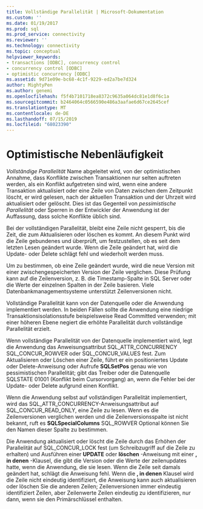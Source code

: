 ```yaml
---
title: Vollständige Parallelität | Microsoft-Dokumentation
ms.custom: ''
ms.date: 01/19/2017
ms.prod: sql
ms.prod_service: connectivity
ms.reviewer: ''
ms.technology: connectivity
ms.topic: conceptual
helpviewer_keywords:
- transactions [ODBC], concurrency control
- concurrency control [ODBC]
- optimistic concurrency [ODBC]
ms.assetid: 9d71e09e-bc68-4c1f-9229-ed2a7be7d324
author: MightyPen
ms.author: genemi
ms.openlocfilehash: f5f4b7101718ea8372c9635a064dc81e1d8f6c1a
ms.sourcegitcommit: b2464064c0566590e486a3aafae6d67ce2645cef
ms.translationtype: MT
ms.contentlocale: de-DE
ms.lasthandoff: 07/15/2019
ms.locfileid: "68023390"
---
```

# <a name="optimistic-concurrency"></a>Optimistische Nebenläufigkeit
*Vollständige Parallelität* Name abgeleitet wird, von der optimistischen Annahme, dass Konflikte zwischen Transaktionen nur selten auftreten werden, als ein Konflikt aufgetreten sind wird, wenn eine andere Transaktion aktualisiert oder eine Zeile von Daten zwischen dem Zeitpunkt löscht, er wird gelesen, nach der aktuellen Transaktion und der Uhrzeit wird aktualisiert oder gelöscht. Dies ist das Gegenteil von *pessimistische Parallelität* oder Sperren in der Entwickler der Anwendung ist der Auffassung, dass solche Konflikte üblich sind.  
  
 Bei der vollständigen Parallelität, bleibt eine Zeile nicht gesperrt, bis die Zeit, die zum Aktualisieren oder löschen es kommt. An diesem Punkt wird die Zeile gebundenes und überprüft, um festzustellen, ob es seit dem letzten Lesen geändert wurde. Wenn die Zeile geändert hat, wird die Update- oder Delete schlägt fehl und wiederholt werden muss.  
  
 Um zu bestimmen, ob eine Zeile geändert wurde, wird die neue Version mit einer zwischengespeicherten Version der Zeile verglichen. Diese Prüfung kann auf die Zeilenversion, z. B. die Timestamp-Spalte in SQL Server oder die Werte der einzelnen Spalten in der Zeile basieren. Viele Datenbankmanagementsysteme unterstützt Zeilenversionen nicht.  
  
 Vollständige Parallelität kann von der Datenquelle oder die Anwendung implementiert werden. In beiden Fällen sollte die Anwendung eine niedrige Transaktionsisolationsstufe beispielsweise Read Committed verwenden; mit einer höheren Ebene negiert die erhöhte Parallelität durch vollständige Parallelität erzielt.  
  
 Wenn vollständige Parallelität von der Datenquelle implementiert wird, legt die Anwendung das Anweisungsattribut SQL_ATTR_CONCURRENCY SQL_CONCUR_ROWVER oder SQL_CONCUR_VALUES fest. Zum Aktualisieren oder Löschen einer Zeile, führt er ein positioniertes Update oder Delete-Anweisung oder Aufrufe **SQLSetPos** genau wie von pessimistischen Parallelität; gibt das Treiber oder die Datenquelle SQLSTATE 01001 (Konflikt beim Cursorvorgang) an, wenn die Fehler bei der Update- oder Delete aufgrund einen Konflikt.  
  
 Wenn die Anwendung selbst auf vollständigen Parallelität implementiert, wird das SQL_ATTR_CONCURRENCY-Anweisungsattribut auf SQL_CONCUR_READ_ONLY, eine Zeile zu lesen. Wenn es die Zeilenversionen verglichen werden und die Zeilenversionsspalte ist nicht bekannt, ruft es **SQLSpecialColumns** SQL_ROWVER Optional können Sie den Namen dieser Spalte zu bestimmen.  
  
 Die Anwendung aktualisiert oder löscht die Zeile durch das Erhöhen der Parallelität auf SQL_CONCUR_LOCK fest (um Schreibzugriff auf die Zeile zu erhalten) und Ausführen einer **UPDATE** oder **löschen** -Anweisung mit einer **, in denen**  -Klausel, die gibt die Version oder die Werte der zeilenupdates hatte, wenn die Anwendung, die sie lesen. Wenn die Zeile seit damals geändert hat, schlägt die Anweisung fehl. Wenn die **, in denen** Klausel wird die Zeile nicht eindeutig identifiziert, die Anweisung kann auch aktualisieren oder löschen Sie die anderen Zeilen; Zeilenversionen immer eindeutig identifiziert Zeilen, aber Zeilenwerte Zeilen eindeutig zu identifizieren, nur dann, wenn sie den Primärschlüssel enthalten.
